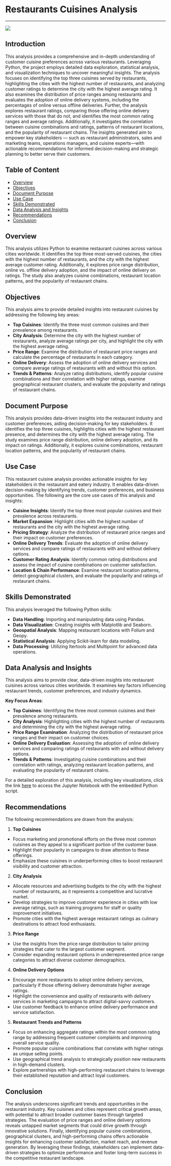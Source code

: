 # Restaurants Cuisines Analysis
--------------------------------

![](Cuisines_Image.png)

## Introduction
This analysis provides a comprehensive and in-depth understanding of customer cuisine preferences across various restaurants. Leveraging Python, the project employs detailed data exploration, statistical analysis, and visualization techniques to uncover meaningful insights. The analysis focuses on identifying the top three cuisines served by restaurants, highlighting the cities with the highest number of restaurants, and analyzing customer ratings to determine the city with the highest average rating. It also examines the distribution of price ranges among restaurants and evaluates the adoption of online delivery systems, including the percentages of online versus offline deliveries. Further, the analysis explores restaurant ratings, comparing those offering online delivery services with those that do not, and identifies the most common rating ranges and average ratings. Additionally, it investigates the correlation between cuisine combinations and ratings, patterns of restaurant locations, and the popularity of restaurant chains. The insights generated aim to empower key stakeholders — such as restaurant administrators, sales and marketing teams, operations managers, and cuisine experts—with actionable recommendations for informed decision-making and strategic planning to better serve their customers.

## Table of Content
- [Overview](https://github.com/DannyAlao/Restaurants-Cuisines-Analysis#overview)
- [Objectives](https://github.com/DannyAlao/Restaurants-Cuisines-Analysis?tab=readme-ov-file#objectives)
- [Document Purpose](https://github.com/DannyAlao/Restaurants-Cuisines-Analysis?tab=readme-ov-file#document-purpose)
- [Use Case](https://github.com/DannyAlao/Restaurants-Cuisines-Analysis?tab=readme-ov-file#use-case)
- [Skills Demonstrated](https://github.com/DannyAlao/Restaurants-Cuisines-Analysis?tab=readme-ov-file#skills-demonstrated)
- [Data Analysis and Insights](https://github.com/DannyAlao/Restaurants-Cuisines-Analysis?tab=readme-ov-file#data-analysis-and-insights)
- [Recommendations](https://github.com/DannyAlao/Restaurants-Cuisines-Analysis?tab=readme-ov-file#recommendations)
- [Conclusion](https://github.com/DannyAlao/Restaurants-Cuisines-Analysis?tab=readme-ov-file#conclusion)

## Overview
This analysis utilizes Python to examine restaurant cuisines across various cities worldwide. It identifies the top three most-served cuisines, the cities with the highest number of restaurants, and the city with the highest average customer rating. Additionally, it explores price range distribution, online vs. offline delivery adoption, and the impact of online delivery on ratings. The study also analyzes cuisine combinations, restaurant location patterns, and the popularity of restaurant chains.

## Objectives
This analysis aims to provide detailed insights into restaurant cuisines by addressing the following key areas:
- **Top Cuisines**: Identify the three most common cuisines and their prevalence among restaurants.
- **City Analysis**: Determine the city with the highest number of restaurants, analyze average ratings per city, and highlight the city with the highest average rating.
- **Price Range**: Examine the distribution of restaurant price ranges and calculate the percentage of restaurants in each category.
- **Online Delivery**: Assess the adoption of online delivery services and compare average ratings of restaurants with and without this option.
- **Trends & Patterns**: Analyze rating distributions, identify popular cuisine combinations and their correlation with higher ratings, examine geographical restaurant clusters, and evaluate the popularity and ratings of restaurant chains.

## Document Purpose
This analysis provides data-driven insights into the restaurant industry and customer preferences, aiding decision-making for key stakeholders. It identifies the top three cuisines, highlights cities with the highest restaurant presence, and determines the city with the highest average rating. The study examines price range distribution, online delivery adoption, and its impact on ratings. Additionally, it explores cuisine combinations, restaurant location patterns, and the popularity of restaurant chains.

## Use Case
This restaurant cuisine analysis provides actionable insights for key stakeholders in the restaurant and eatery industry. It enables data-driven decision-making by identifying trends, customer preferences, and business opportunities. The following are the core use cases of this analysis and insights:
- **Cuisine Insights**: Identify the top three most popular cuisines and their prevalence across restaurants.
- **Market Expansion**: Highlight cities with the highest number of restaurants and the city with the highest average rating.
- **Pricing Strategy**: Analyze the distribution of restaurant price ranges and their impact on customer preferences.
- **Online Delivery Trends**: Evaluate the adoption of online delivery services and compare ratings of restaurants with and without delivery options.
- **Customer Rating Analysis**: Identify common rating distributions and assess the impact of cuisine combinations on customer satisfaction.
- **Location & Chain Performance**: Examine restaurant location patterns, detect geographical clusters, and evaluate the popularity and ratings of restaurant chains.

## Skills Demonstrated
This analysis leveraged the following Python skills:
- **Data Handling**: Importing and manipulating data using Pandas.
- **Data Visualization**: Creating insights with Matplotlib and Seaborn.
- **Geospatial Analysis**: Mapping restaurant locations with Folium and Geopy.
- **Statistical Analysis**: Applying Scikit-learn for data modeling.
- **Data Processing**: Utilizing Itertools and Multipoint for advanced data operations.

## Data Analysis and Insights
This analysis aims to provide clear, data-driven insights into restaurant cuisines across various cities worldwide. It examines key factors influencing restaurant trends, customer preferences, and industry dynamics.

**Key Focus Areas**:
- **Top Cuisines**: Identifying the three most common cuisines and their prevalence among restaurants.
- **City Analysis**: Highlighting cities with the highest number of restaurants and determining the city with the highest average rating.
- **Price Range Examination**: Analyzing the distribution of restaurant price ranges and their impact on customer choices.
- **Online Delivery Evaluation**: Assessing the adoption of online delivery services and comparing ratings of restaurants with and without delivery options.
- **Trends & Patterns**: Investigating cuisine combinations and their correlation with ratings, analyzing restaurant location patterns, and evaluating the popularity of restaurant chains.

For a detailed exploration of this analysis, including key visualizations, click the link [here](Restuarants_Cuisines.ipynb) to access the Jupyter Notebook with the embedded Python script.

## Recommendations
The following recommendations are drawn from the analysis:

1. **Top Cuisines**
- Focus marketing and promotional efforts on the three most common cuisines as they appeal to a significant portion of the customer base.
- Highlight their popularity in campaigns to draw attention to these offerings.
- Emphasize these cuisines in underperforming cities to boost restaurant visibility and customer attraction.

2. **City Analysis**
- Allocate resources and advertising budgets to the city with the highest number of restaurants, as it represents a competitive and lucrative market.
- Develop strategies to improve customer experience in cities with low average ratings, such as training programs for staff or quality improvement initiatives.
- Promote cities with the highest average restaurant ratings as culinary destinations to attract food enthusiasts.

3. **Price Range**
- Use the insights from the price range distribution to tailor pricing strategies that cater to the largest customer segment.
- Consider expanding restaurant options in underrepresented price range categories to attract diverse customer demographics.

4. **Online Delivery Options**
- Encourage more restaurants to adopt online delivery services, particularly if those offering delivery demonstrate higher average ratings.
- Highlight the convenience and quality of restaurants with delivery services in marketing campaigns to attract digital-savvy customers.
- Use customer feedback to enhance online delivery performance and service satisfaction.

5. **Restaurant Trends and Patterns**
- Focus on enhancing aggregate ratings within the most common rating range by addressing frequent customer complaints and improving overall service quality.
- Promote popular cuisine combinations that correlate with higher ratings as unique selling points.
- Use geographical trend analysis to strategically position new restaurants in high-demand clusters.
- Explore partnerships with high-performing restaurant chains to leverage their established reputation and attract loyal customers.

## Conclusion
The analysis underscores significant trends and opportunities in the restaurant industry. Key cuisines and cities represent critical growth areas, with potential to attract broader customer bases through targeted strategies. The evaluation of price ranges and online delivery options reveals untapped market segments that could drive growth through innovative solutions. Finally, identifying popular cuisine combinations, geographical clusters, and high-performing chains offers actionable insights for enhancing customer satisfaction, market reach, and revenue generation. By leveraging these findings, stakeholders can implement data-driven strategies to optimize performance and foster long-term success in the competitive restaurant landscape.

